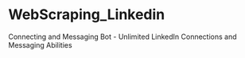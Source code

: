 # WebScraping_Linkedin
Connecting and Messaging Bot - Unlimited LinkedIn Connections and Messaging Abilities
